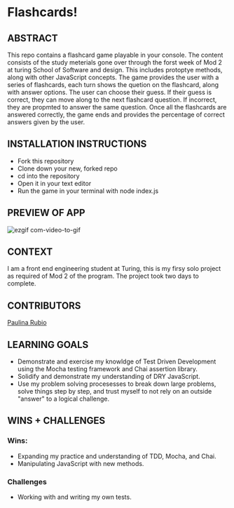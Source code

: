 # Flashcards!
## ABSTRACT
This repo contains a flashcard game playable in your console. The content consists of the study meterials gone over through the forst week of Mod 2 at turing School of Software and design. This includes protoptye methods, along with other JavaScript concepts. The game provides the user with a series of flashcards, each turn shows the quetion on the flashcard, along with answer options. The user can choose their guess. If their guess is correct, they can move along to the next flashcard question. If incorrect, they are propmted to answer the same question. Once all the flashcards are answered correctly, the game ends and provides the percentage of correct answers given by the user. 

## INSTALLATION INSTRUCTIONS
- Fork this repository
- Clone down your new, forked repo
- cd into the repository
- Open it in your text editor
- Run the game in your terminal with node index.js
​
## PREVIEW OF APP
![ezgif com-video-to-gif](https://user-images.githubusercontent.com/123966150/234424658-52f065bf-bd9d-458d-9a55-dedb09db1136.gif)

## CONTEXT
I am a front end engineering student at Turing, this is my firsy solo project as required of Mod 2 of the program. The project took two days to complete. 

## CONTRIBUTORS
[Paulina Rubio](https://github.com/paulina-isabel)

## LEARNING GOALS
- Demonstrate and exercise my knowldge of Test Driven Development using the Mocha testing framework and Chai assertion library.
- Solidify and demonstrate my understanding of DRY JavaScript.
- Use my problem solving procesesses to break down large problems, solve things step by step, and trust myself to not rely on an outside "answer" to a logical challenge. 

## WINS + CHALLENGES
### Wins:
- Expanding my practice and understanding of TDD, Mocha, and Chai. 
- Manipulating JavaScript with new methods. 

### Challenges
- Working with and writing my own tests.

